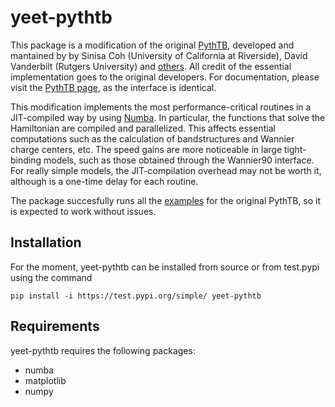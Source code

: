 # yeet-pythtb

This package is a modification of the original [PythTB](https://www.physics.rutgers.edu/pythtb/), developed and mantained by by Sinisa Coh (University of California at Riverside), David Vanderbilt (Rutgers University) and [others](https://www.physics.rutgers.edu/pythtb/about.html#history). All credit of the essential implementation goes to the original developers. For documentation, please visit the [PythTB page](https://www.physics.rutgers.edu/pythtb/usage.html), as the interface is identical.

This modification implements the most performance-critical routines in a JIT-compiled way by using [Numba](http://numba.pydata.org/). In particular, the functions that solve the Hamiltonian are compiled and parallelized. This affects essential computations such as the calculation of bandstructures and Wannier charge centers, etc. The speed gains are more noticeable in large tight-binding models, such as those obtained through the Wannier90 interface. For really simple models, the JIT-compilation overhead may not be worth it, although is a one-time delay for each routine.

The package succesfully runs all the [examples](https://www.physics.rutgers.edu/pythtb/examples.html) for the original PythTB, so it is expected to work without issues.

## Installation

For the moment, yeet-pythtb can be installed from source or from test.pypi using the command

```
pip install -i https://test.pypi.org/simple/ yeet-pythtb
```

## Requirements

yeet-pythtb requires the following packages:

- numba
- matplotlib
- numpy
